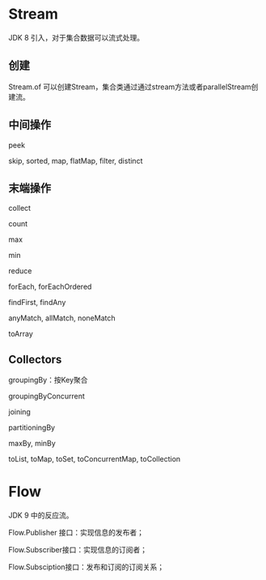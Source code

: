# Stream

JDK 8 引入，对于集合数据可以流式处理。

## 创建

Stream.of 可以创建Stream，集合类通过通过stream方法或者parallelStream创建流。



## 中间操作

peek

skip, sorted, map, flatMap, filter, distinct



## 末端操作

collect

count

max

min

reduce

forEach, forEachOrdered

findFirst, findAny

anyMatch, allMatch, noneMatch

toArray





## Collectors

groupingBy：按Key聚合

groupingByConcurrent

joining

partitioningBy

maxBy, minBy

toList, toMap, toSet, toConcurrentMap, toCollection



# Flow

JDK 9 中的反应流。

Flow.Publisher 接口：实现信息的发布者；

Flow.Subscriber接口：实现信息的订阅者；

Flow.Subsciption接口：发布和订阅的订阅关系；